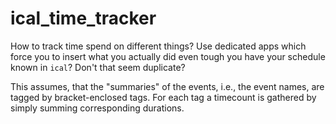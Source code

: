 # ical_time_tracker

How to track time spend on different things? 
Use dedicated apps which force you to insert what you actually did even tough you have your schedule known in `ical`?
Don't that seem duplicate?

This assumes, that the "summaries" of the events, i.e., the event names, are tagged by bracket-enclosed tags.
For each tag a timecount is gathered by simply summing corresponding durations. 
